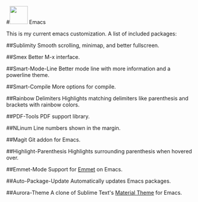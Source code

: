 #<img src="http://emacs.sexy/img/emacs-icon.png" width="48"> Emacs

This is my current emacs customization. A list of included packages:

##Sublimity
Smooth scrolling, minimap, and better fullscreen.

##Smex
Better M-x interface.

##Smart-Mode-Line
Better mode line with more information and a powerline theme.

##Smart-Compile
More options for compile.

##Rainbow Delimiters
Highlights matching delimiters like parenthesis and brackets with rainbow colors.

##PDF-Tools
PDF support library.

##NLinum
Line numbers shown in the margin.

##Magit
Git addon for Emacs.

##Highlight-Parenthesis
Highlights surrounding parenthesis when hovered over.

##Emmet-Mode
Support for [Emmet](http://emmet.io/) on Emacs.

##Auto-Package-Update
Automatically updates Emacs packages.

##Aurora-Theme
A clone of Sublime Text's [Material Theme](https://equinusocio.github.io/material-theme/) for Emacs.
